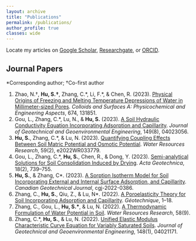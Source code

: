 ```yaml
---
layout: archive
title: "Publications"
permalink: /publications/
author_profile: true
classes: wide
---
```


<!--
Locate my articles on [Google Scholar](author.googlescholar), [Researchgate](https://www.researchgate.net/profile/Shaojie-Hu-3), or [ORCID](https://orcid.org/0000-0003-2730-930X).
-->

Locate my articles on [Google Scholar](https://scholar.google.com/citations?user=oIkHLJAAAAAJ&hl=en), [Researchgate](https://www.researchgate.net/profile/Shaojie-Hu-3), or [ORCID](https://orcid.org/0000-0003-2730-930X).


## Journal Papers

\*Corresponding author; †Co-first author

1. Zhao, N.†, **Hu, S.†**, Zhang, C.\*, Li, F.\*, & Chen, R. (2023). [Physical Origins of Freezing and Melting Temperature Depressions of Water in Millimeter-sized Pores](https://doi.org/10.1016/j.colsurfa.2023.131851). *Colloids and Surfaces A: Physicochemical and Engineering Aspects*, 674, 131851.
2. Gou, L., Zhang, C.\*, Lu, N., & **Hu, S.** (2023). [A Soil Hydraulic Conductivity Equation Incorporating Adsorption and Capillarity](https://ascelibrary.org/doi/10.1061/JGGEFK.GTENG-11388). *Journal of Geotechnical and Geoenvironmental Engineering*, 149(8), 04023056.
3. **Hu, S.**, Zhang, C.\*, & Lu, N. (2023). [Quantifying Coupling Effects Between Soil Matric Potential and Osmotic Potential](https://agupubs.onlinelibrary.wiley.com/doi/10.1029/2022WR033779). *Water Resources Research*, 59(2), e2022WR033779.
4. Gou, L., Zhang, C.\*, **Hu, S.**, Chen, R., & Dong, Y. (2023). [Semi-analytical Solutions for Soil Consolidation Induced by Drying](https://link.springer.com/10.1007/s11440-022-01623-4). *Acta Geotechnica*, 18(2), 739–755.
5. **Hu, S.**, & Zhang, C\*. (2023). [A Sorption Isotherm Model for Soil Incorporating External and Internal Surface Adsorption, and Capillarity](https://cdnsciencepub.com/doi/10.1139/cgj-2022-0386). *Canadian Geotechnical Journal*, cgj-2022-0386.
6. Zhang, C., **Hu, S.**, Qiu, Z., & Lu, N\*. (2022). [A Poroelasticity Theory for Soil Incorporating Adsorption and Capillarity](https://www.icevirtuallibrary.com/doi/10.1680/jgeot.22.00097). *Géotechnique*, 1–18.
7. Zhang, C., Gou, L., **Hu, S.\***, & Lu, N. (2022). [A Thermodynamic Formulation of Water Potential in Soil](https://onlinelibrary.wiley.com/doi/10.1029/2022WR032369). *Water Resources Research*, 58(9).
8. Zhang, C.\*, **Hu, S.**, & Lu, N. (2022). [Unified Elastic Modulus Characteristic Curve Equation for Variably Saturated Soils](https://ascelibrary.org/doi/10.1061/%28ASCE%29GT.1943-5606.0002718). *Journal of Geotechnical and Geoenvironmental Engineering*, 148(1), 04021171.


